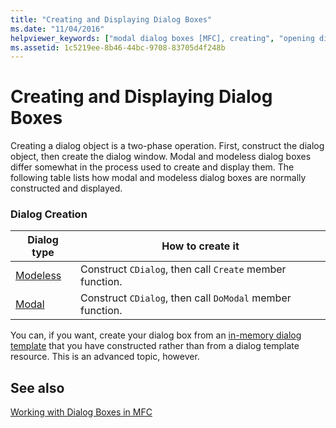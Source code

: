 ```yaml
---
title: "Creating and Displaying Dialog Boxes"
ms.date: "11/04/2016"
helpviewer_keywords: ["modal dialog boxes [MFC], creating", "opening dialog boxes", "modeless dialog boxes [MFC], creating", "MFC dialog boxes [MFC], creating", "MFC dialog boxes [MFC], displaying"]
ms.assetid: 1c5219ee-8b46-44bc-9708-83705d4f248b
---
```

# Creating and Displaying Dialog Boxes

Creating a dialog object is a two-phase operation. First, construct the dialog object, then create the dialog window. Modal and modeless dialog boxes differ somewhat in the process used to create and display them. The following table lists how modal and modeless dialog boxes are normally constructed and displayed.

### Dialog Creation

|Dialog type|How to create it|
|-----------------|----------------------|
|[Modeless](../mfc/creating-modeless-dialog-boxes.md)|Construct `CDialog`, then call `Create` member function.|
|[Modal](../mfc/creating-modal-dialog-boxes.md)|Construct `CDialog`, then call `DoModal` member function.|

You can, if you want, create your dialog box from an [in-memory dialog template](../mfc/using-a-dialog-template-in-memory.md) that you have constructed rather than from a dialog template resource. This is an advanced topic, however.

## See also

[Working with Dialog Boxes in MFC](../mfc/life-cycle-of-a-dialog-box.md)

